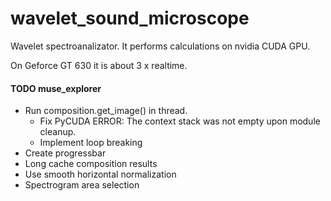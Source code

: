 wavelet_sound_microscope
========================

Wavelet spectroanalizator.
It performs calculations on nvidia CUDA GPU.

On Geforce GT 630 it is about 3 x realtime.


#### TODO muse_explorer 
* Run composition.get_image() in thread.
  - Fix PyCUDA ERROR: The context stack was not empty upon module cleanup.
  - Implement loop breaking
* Create progressbar
* Long cache composition results
* Use smooth horizontal normalization
* Spectrogram area selection
